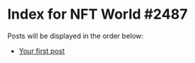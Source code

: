 # Index for NFT World #2487
Posts will be displayed in the order below:

- [Your first post](./001-first.md)

